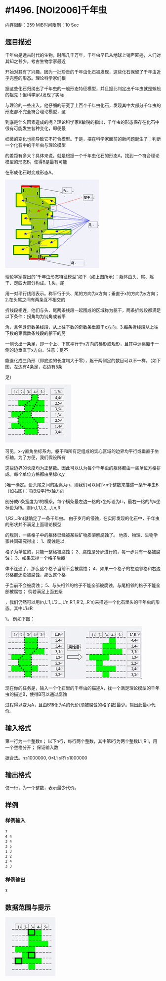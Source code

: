 # #1496. [NOI2006]千年虫

内存限制：259 MiB时间限制：10 Sec

## 题目描述

千年虫是远古时代的生物，时隔几千万年，千年虫早已从地球上销声匿迹，人们对其知之甚少。考古生物学家最近

开始对其有了兴趣，因为一批珍贵的千年虫化石被发现，这些化石保留了千年虫近乎完整的形态。理论科学家们根

据这些化石归纳出了千年虫的一般形态特征模型，并且据此判定出千年虫就是蜈蚣的祖先！但科学家J发现了实际

与理论的一些出入，他仔细的研究了上百个千年虫化石，发现其中大部分千年虫的形态都不完全符合理论模型，这

到底是什么因素造成的呢？理论科学家K敏锐的指出，千年虫的形态保存在化石中很有可能发生各种变化，即便最

细微的变化也能导致它不符合模型。于是，摆在科学家面前的新问题诞生了：判断一个化石中的千年虫与理论模型

的差距有多大？具体来说，就是根据一个千年虫化石的形态A，找到一个符合理论模型的形态B，使得B是最有可能

在形成化石时变成形态A。

![](images/1496_1.jpg)

理论学家提出的&ldquo;千年虫形态特征模型&rdquo;如下（如上图所示）：躯体由头、尾、躯干、足四大部分构成。1.头，尾

用一对平行线段表示。称平行于头、尾的方向为x方向；垂直于x的方向为y方向；2.在头尾之间有两条互不相交的

折线段相连，他们与头、尾两条线段一起围成的区域称为躯干，两条折线段都满足以下条件：拐角均为钝角或者平

角，且包含奇数条线段，从上往下数的奇数条垂直于x方向。3.每条折线段从上往下数的第偶数条线段的躯干的另

一侧长出一条足，即一个上、下底平行于x方向的梯形或矩形，且其中远离躯干一侧的边垂直于x方向。注意：足不

能退化成三角形（即底边的长度均大于零），躯干两侧足的数目可以不一样。（如下图，左边有4条足，右边有5条

足）

![](images/1496_2.jpg)

可见，x-y直角坐标系内，躯干和所有足组成的实心区域的边界均平行或垂直于坐标轴。为了方便，我们假设所有

这些边界的长度均为正整数。因此可以认为每个千年虫的躯体都由一些单位方格拼成。每个单位方格都由坐标(x,y

)唯一确定。设头尾之间的距离为n，则我们可以用2&times;n个整数来描述一条千年虫B（如右图）：将B沿平行x轴方向

剖分成n条宽度为1的横条，每个横条最左边一格的x坐标设为Li，最右一格的的x坐标设为Ri。则(n,L1,L2,..,Ln,R

1,R2,..Rn)就确定了一条千年虫。 由于岁月的侵蚀，在实际发现的化石中，千年虫的形状并不满足上面理论模型

的规则，一些格子中的躯体已经被某些矿物质溶解腐蚀了。 地质、物理、生物学家共同研究得出： 1、腐蚀是以

格子为单位的，只能一整格被腐蚀； 2、腐蚀是分步进行的，每一步只有一格被腐蚀； 3、如果去掉一个格子后躯

体不连通了，那么这个格子当前不会被腐蚀； 4、如果一个格子的左边邻格和右边邻格都还没被腐蚀，那么这个格

子当前不会被腐蚀； 5、与头相邻的格子不能全部被腐蚀，与尾相邻的格子不能全部被腐蚀； 倘若满足上面五条

，我们仍然可以用(n,L&rsquo;1,L&rsquo;2,..,L&rsquo;n,R&rsquo;1,R&rsquo;2,..R&rsquo;n)来描述一个化石里头的千年虫的形态。其中L&rsquo;i&le;R

&rsquo;i。 例如下图：

![](images/1496_3.jpg)

现在你的任务是，输入一个化石里的千年虫的描述A，找一个满足理论模型的千年虫的描述B，使得B可以通过腐蚀

过程得以变为A，且由B转化为A的代价(须被腐蚀的格子数)最少。输出此最小代价。

## 输入格式

第一行为一个整数n； 以下n行，每行两个整数，其中第i行为两个整数L&rsquo;i,R&rsquo;i，用一个空格分开； 保证输入数

据合法。n&le;1000000, 0&le;L&rsquo;i&le;R&rsquo;i&le;1000000

## 输出格式

仅一行，为一个整数，表示最少代价。

## 样例

### 样例输入

    
    7
    4 4
    3 4
    3 5
    1 3
    2 2
    2 4
    3 3
    

### 样例输出

    
    3
    

## 数据范围与提示

![](images/1496_4.jpg) 
